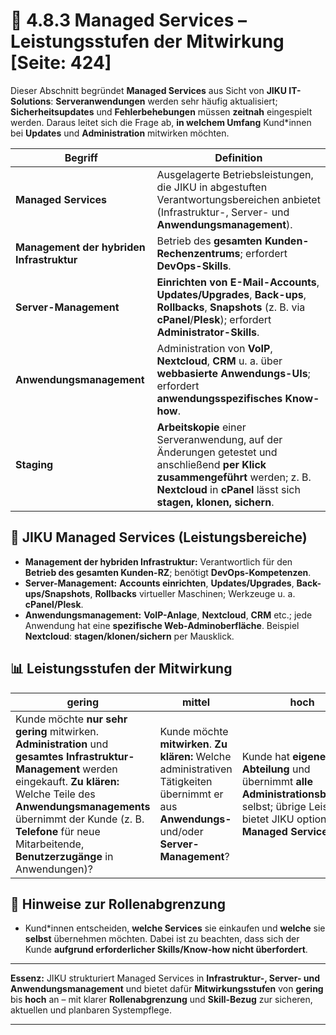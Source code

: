 # 🤝 4.8.3 Managed Services – Leistungsstufen der Mitwirkung [Seite: 424]

Dieser Abschnitt begründet **Managed Services** aus Sicht von **JIKU IT-Solutions**: **Serveranwendungen** werden sehr häufig aktualisiert; **Sicherheitsupdates** und **Fehlerbehebungen** müssen **zeitnah** eingespielt werden. Daraus leitet sich die Frage ab, **in welchem Umfang** Kund*innen bei **Updates** und **Administration** mitwirken möchten. 

| Begriff                                   | Definition                                                                                                                                                                                            |
| ----------------------------------------- | ----------------------------------------------------------------------------------------------------------------------------------------------------------------------------------------------------- |
| **Managed Services**                      | Ausgelagerte Betriebsleistungen, die JIKU in abgestuften Verantwortungsbereichen anbietet (Infrastruktur-, Server- und **Anwendungsmanagement**).                                                     |
| **Management der hybriden Infrastruktur** | Betrieb des **gesamten Kunden-Rechenzentrums**; erfordert **DevOps-Skills**.                                                                                                                          |
| **Server-Management**                     | **Einrichten von E-Mail-Accounts**, **Updates/Upgrades**, **Back-ups**, **Rollbacks**, **Snapshots** (z. B. via **cPanel**/**Plesk**); erfordert **Administrator-Skills**.                            |
| **Anwendungsmanagement**                  | Administration von **VoIP**, **Nextcloud**, **CRM** u. a. über **webbasierte Anwendungs-UIs**; erfordert **anwendungsspezifisches Know-how**.                                                         |
| **Staging**                               | **Arbeitskopie** einer Serveranwendung, auf der Änderungen getestet und anschließend **per Klick zusammengeführt** werden; z. B. **Nextcloud** in **cPanel** lässt sich **stagen, klonen, sichern**.  |

## 🧩 JIKU Managed Services (Leistungsbereiche)

* **Management der hybriden Infrastruktur:** Verantwortlich für den **Betrieb des gesamten Kunden-RZ**; benötigt **DevOps-Kompetenzen**. 
* **Server-Management:** **Accounts einrichten**, **Updates/Upgrades**, **Back-ups/Snapshots**, **Rollbacks** virtueller Maschinen; Werkzeuge u. a. **cPanel/Plesk**. 
* **Anwendungsmanagement:** **VoIP-Anlage**, **Nextcloud**, **CRM** etc.; jede Anwendung hat eine **spezifische Web-Adminoberfläche**. Beispiel **Nextcloud**: **stagen/klonen/sichern** per Mausklick.

## 📊 Leistungsstufen der Mitwirkung

| **gering**                                                                                                                                                                                                                                                                                 | **mittel**                                                                                                                                     | **hoch**                                                                                                                                                     |
| ------------------------------------------------------------------------------------------------------------------------------------------------------------------------------------------------------------------------------------------------------------------------------------------ | ---------------------------------------------------------------------------------------------------------------------------------------------- | ------------------------------------------------------------------------------------------------------------------------------------------------------------ |
| Kunde möchte **nur sehr gering** mitwirken. **Administration** und **gesamtes Infrastruktur-Management** werden eingekauft. **Zu klären:** Welche Teile des **Anwendungsmanagements** übernimmt der Kunde (z. B. **Telefone** für neue Mitarbeitende, **Benutzerzugänge** in Anwendungen)? | Kunde möchte **mitwirken**. **Zu klären:** Welche administrativen Tätigkeiten übernimmt er aus **Anwendungs-** und/oder **Server-Management**? | Kunde hat **eigene IT-Abteilung** und übernimmt **alle Administrationsbereiche** selbst; übrige Leistungen bietet JIKU optional als **Managed Services** an. |

## 🧠 Hinweise zur Rollenabgrenzung

* Kund*innen entscheiden, **welche Services** sie einkaufen und **welche** sie **selbst** übernehmen möchten. Dabei ist zu beachten, dass sich der Kunde **aufgrund erforderlicher Skills/Know-how nicht überfordert**. 

---

**Essenz:** JIKU strukturiert Managed Services in **Infrastruktur-, Server- und Anwendungsmanagement** und bietet dafür **Mitwirkungsstufen** von **gering** bis **hoch** an – mit klarer **Rollenabgrenzung** und **Skill-Bezug** zur sicheren, aktuellen und planbaren Systempflege.


---
